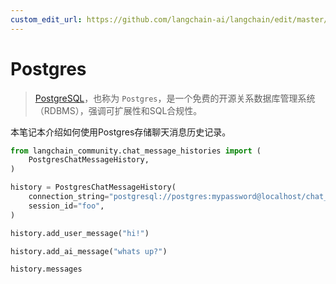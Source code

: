 ```yaml
---
custom_edit_url: https://github.com/langchain-ai/langchain/edit/master/docs/docs/integrations/memory/postgres_chat_message_history.ipynb
---
```


# Postgres

>[PostgreSQL](https://en.wikipedia.org/wiki/PostgreSQL)，也称为 `Postgres`，是一个免费的开源关系数据库管理系统（RDBMS），强调可扩展性和SQL合规性。

本笔记本介绍如何使用Postgres存储聊天消息历史记录。


```python
from langchain_community.chat_message_histories import (
    PostgresChatMessageHistory,
)

history = PostgresChatMessageHistory(
    connection_string="postgresql://postgres:mypassword@localhost/chat_history",
    session_id="foo",
)

history.add_user_message("hi!")

history.add_ai_message("whats up?")
```


```python
history.messages
```